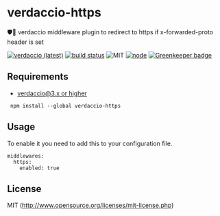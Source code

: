 # verdaccio-https
🛡🔬 verdaccio middleware plugin to redirect to https if x-forwarded-proto header is set

[![verdaccio (latest)](https://img.shields.io/npm/v/verdaccio-https/latest.svg)](https://www.npmjs.com/package/verdaccio-https)
[![build status](https://img.shields.io/travis/honzahommer/verdaccio-https/master.svg)](http://travis-ci.org/honzahommer/verdaccio-https)
![MIT](https://img.shields.io/github/license/mashape/apistatus.svg)
[![node](https://img.shields.io/node/v/verdaccio-https/latest.svg)](https://www.npmjs.com/package/verdaccio-https) [![Greenkeeper badge](https://badges.greenkeeper.io/honzahommer/verdaccio-https.svg)](https://greenkeeper.io/)

## Requirements

* [verdaccio@3.x or higher](https://verdaccio.org)

```
 npm install --global verdaccio-https
```

## Usage
To enable it you need to add this to your configuration file.
```
middlewares:
  https:
    enabled: true
```

## License

MIT (http://www.opensource.org/licenses/mit-license.php)

